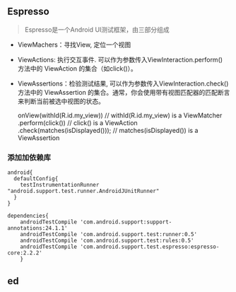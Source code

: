 ## Espresso

> Espresso是一个Android UI测试框架，由三部分组成

- ViewMachers：寻找View, 定位一个视图
- ViewActions: 执行交互事件. 可以作为参数传入 ​ViewInteraction.perform()​ 方法中的 ViewAction 的集合（如 ​click()）。
- ViewAssertions：检验测试结果, 可以作为参数传入 ​ViewInteraction.check()​ 方法中的 ViewAssertion 的集合。通常，你会使用带有视图匹配器的匹配断言来判断当前被选中视图的状态。


    onView(withId(R.id.my_view))      // withId(R.id.my_view) is a ViewMatcher
          .perform(click())               // click() is a ViewAction
          .check(matches(isDisplayed())); // matches(isDisplayed()) is a ViewAssertion

### 添加加依赖库

    android{
      defaultConfig{
        testInstrumentationRunner "android.support.test.runner.AndroidJUnitRunner"
      }
    }

    dependencies{
        androidTestCompile 'com.android.support:support-annotations:24.1.1'
        androidTestCompile 'com.android.support.test:runner:0.5'
        androidTestCompile 'com.android.support.test:rules:0.5'
        androidTestCompile 'com.android.support.test.espresso:espresso-core:2.2.2'
        }
## ed